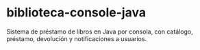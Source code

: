 # biblioteca-console-java
Sistema de préstamo de libros en Java por consola, con catálogo, préstamo, devolución y notificaciones a usuarios.
